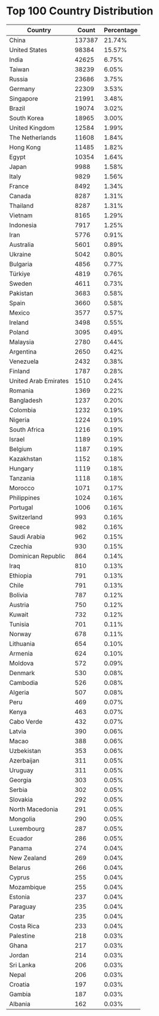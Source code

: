 # Top 100 Country Distribution
| Country | Count | Percentage |
|----|----|----|
| China | 137387 | 21.74% |
| United States | 98384 | 15.57% |
| India | 42625 | 6.75% |
| Taiwan | 38239 | 6.05% |
| Russia | 23686 | 3.75% |
| Germany | 22309 | 3.53% |
| Singapore | 21991 | 3.48% |
| Brazil | 19074 | 3.02% |
| South Korea | 18965 | 3.00% |
| United Kingdom | 12584 | 1.99% |
| The Netherlands | 11608 | 1.84% |
| Hong Kong | 11485 | 1.82% |
| Egypt | 10354 | 1.64% |
| Japan | 9988 | 1.58% |
| Italy | 9829 | 1.56% |
| France | 8492 | 1.34% |
| Canada | 8287 | 1.31% |
| Thailand | 8287 | 1.31% |
| Vietnam | 8165 | 1.29% |
| Indonesia | 7917 | 1.25% |
| Iran | 5776 | 0.91% |
| Australia | 5601 | 0.89% |
| Ukraine | 5042 | 0.80% |
| Bulgaria | 4856 | 0.77% |
| Türkiye | 4819 | 0.76% |
| Sweden | 4611 | 0.73% |
| Pakistan | 3683 | 0.58% |
| Spain | 3660 | 0.58% |
| Mexico | 3577 | 0.57% |
| Ireland | 3498 | 0.55% |
| Poland | 3095 | 0.49% |
| Malaysia | 2780 | 0.44% |
| Argentina | 2650 | 0.42% |
| Venezuela | 2432 | 0.38% |
| Finland | 1787 | 0.28% |
| United Arab Emirates | 1510 | 0.24% |
| Romania | 1369 | 0.22% |
| Bangladesh | 1237 | 0.20% |
| Colombia | 1232 | 0.19% |
| Nigeria | 1224 | 0.19% |
| South Africa | 1216 | 0.19% |
| Israel | 1189 | 0.19% |
| Belgium | 1187 | 0.19% |
| Kazakhstan | 1152 | 0.18% |
| Hungary | 1119 | 0.18% |
| Tanzania | 1118 | 0.18% |
| Morocco | 1071 | 0.17% |
| Philippines | 1024 | 0.16% |
| Portugal | 1006 | 0.16% |
| Switzerland | 993 | 0.16% |
| Greece | 982 | 0.16% |
| Saudi Arabia | 962 | 0.15% |
| Czechia | 930 | 0.15% |
| Dominican Republic | 864 | 0.14% |
| Iraq | 810 | 0.13% |
| Ethiopia | 791 | 0.13% |
| Chile | 791 | 0.13% |
| Bolivia | 787 | 0.12% |
| Austria | 750 | 0.12% |
| Kuwait | 732 | 0.12% |
| Tunisia | 701 | 0.11% |
| Norway | 678 | 0.11% |
| Lithuania | 654 | 0.10% |
| Armenia | 624 | 0.10% |
| Moldova | 572 | 0.09% |
| Denmark | 530 | 0.08% |
| Cambodia | 526 | 0.08% |
| Algeria | 507 | 0.08% |
| Peru | 469 | 0.07% |
| Kenya | 463 | 0.07% |
| Cabo Verde | 432 | 0.07% |
| Latvia | 390 | 0.06% |
| Macao | 388 | 0.06% |
| Uzbekistan | 353 | 0.06% |
| Azerbaijan | 311 | 0.05% |
| Uruguay | 311 | 0.05% |
| Georgia | 303 | 0.05% |
| Serbia | 302 | 0.05% |
| Slovakia | 292 | 0.05% |
| North Macedonia | 291 | 0.05% |
| Mongolia | 290 | 0.05% |
| Luxembourg | 287 | 0.05% |
| Ecuador | 286 | 0.05% |
| Panama | 274 | 0.04% |
| New Zealand | 269 | 0.04% |
| Belarus | 266 | 0.04% |
| Cyprus | 255 | 0.04% |
| Mozambique | 255 | 0.04% |
| Estonia | 237 | 0.04% |
| Paraguay | 235 | 0.04% |
| Qatar | 235 | 0.04% |
| Costa Rica | 233 | 0.04% |
| Palestine | 218 | 0.03% |
| Ghana | 217 | 0.03% |
| Jordan | 214 | 0.03% |
| Sri Lanka | 206 | 0.03% |
| Nepal | 206 | 0.03% |
| Croatia | 197 | 0.03% |
| Gambia | 187 | 0.03% |
| Albania | 162 | 0.03% |

